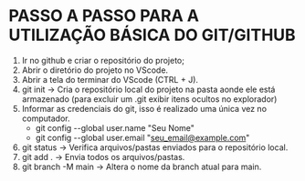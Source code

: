 # PASSO A PASSO PARA A UTILIZAÇÃO BÁSICA DO GIT/GITHUB

1. Ir no github e criar o repositório do projeto;
2. Abrir o diretório do projeto no VScode.
3. Abrir a tela do terminar do VScode (CTRL + J).
4. git init -> Cria o repositório local do projeto na pasta aonde ele está armazenado (para excluir um .git exibir itens ocultos no explorador)
5. Informar as credenciais do git, isso é realizado uma única vez no computador.
   - git config --global user.name "Seu Nome"
   - git config --global user.email "seu_email@example.com"
6. git status -> Verifica arquivos/pastas enviados para o repositório local.
7. git add . -> Envia todos os arquivos/pastas.
8. git branch -M main -> Altera o nome da branch atual para main.